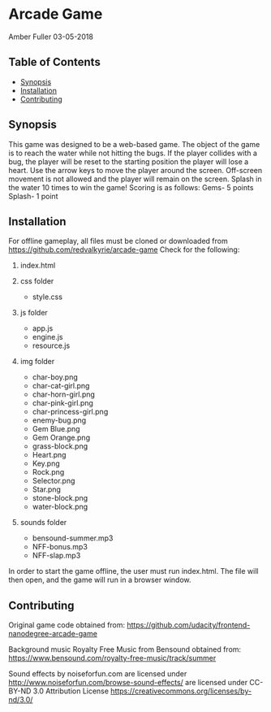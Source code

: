 # Arcade Game
Amber Fuller 03-05-2018
## Table of Contents
* [Synopsis](#Synopsis)
* [Installation](#Installation)
* [Contributing](#Contributing)

## Synopsis
This game was designed to be a web-based game.  The object of the game is to reach the water while not hitting the bugs.  If the player collides with a bug, the player will be reset to the starting position the player will lose a heart. Use the arrow keys to move the player around the screen.  Off-screen movement is not allowed and the player will remain on the screen.  Splash in the water 10 times to
win the game!
Scoring is as follows: Gems- 5 points	Splash- 1 point

## Installation
For offline gameplay, all files must be cloned or downloaded from
https://github.com/redvalkyrie/arcade-game
Check for the following:
1. index.html
2. css folder
	- style.css
3. js folder
	- app.js
	- engine.js
	- resource.js
3. img folder
	- char-boy.png
	- char-cat-girl.png
	- char-horn-girl.png
	- char-pink-girl.png
	- char-princess-girl.png
	- enemy-bug.png
	- Gem Blue.png
	- Gem Orange.png
	- grass-block.png
	- Heart.png
	- Key.png
	- Rock.png
	- Selector.png
	- Star.png
	- stone-block.png
	- water-block.png

4. sounds folder
	- bensound-summer.mp3
	- NFF-bonus.mp3
	- NFF-slap.mp3

In order to start the game offline, the user must run index.html.  The file will
then open, and the game will run in a browser window.

## Contributing
Original game code obtained from: https://github.com/udacity/frontend-nanodegree-arcade-game

Background music Royalty Free Music from Bensound obtained from:
 	https://www.bensound.com/royalty-free-music/track/summer

Sound effects by noiseforfun.com are licensed under
	http://www.noiseforfun.com/browse-sound-effects/
are licensed under CC-BY-ND 3.0 Attribution License https://creativecommons.org/licenses/by-nd/3.0/

